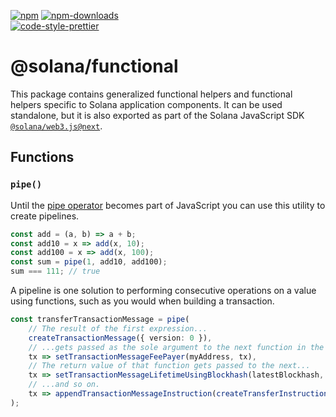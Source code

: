 [![npm][npm-image]][npm-url]
[![npm-downloads][npm-downloads-image]][npm-url]
<br />
[![code-style-prettier][code-style-prettier-image]][code-style-prettier-url]

[code-style-prettier-image]: https://img.shields.io/badge/code_style-prettier-ff69b4.svg?style=flat-square
[code-style-prettier-url]: https://github.com/prettier/prettier
[npm-downloads-image]: https://img.shields.io/npm/dm/@solana/functional/next.svg?style=flat
[npm-image]: https://img.shields.io/npm/v/@solana/functional/next.svg?style=flat
[npm-url]: https://www.npmjs.com/package/@solana/functional/v/next

# @solana/functional

This package contains generalized functional helpers and functional helpers
specific to Solana application components. It can be used standalone, but it
is also exported as part of the Solana JavaScript SDK
[`@solana/web3.js@next`](https://github.com/solana-labs/solana-web3.js/tree/master/packages/library).

## Functions

### `pipe()`

Until the [pipe operator](https://github.com/tc39/proposal-pipeline-operator) becomes part of JavaScript you can use this utility to create pipelines.

```ts
const add = (a, b) => a + b;
const add10 = x => add(x, 10);
const add100 = x => add(x, 100);
const sum = pipe(1, add10, add100);
sum === 111; // true
```

A pipeline is one solution to performing consecutive operations on a value using functions, such as you would when building a transaction.

```ts
const transferTransactionMessage = pipe(
    // The result of the first expression...
    createTransactionMessage({ version: 0 }),
    // ...gets passed as the sole argument to the next function in the pipeline.
    tx => setTransactionMessageFeePayer(myAddress, tx),
    // The return value of that function gets passed to the next...
    tx => setTransactionMessageLifetimeUsingBlockhash(latestBlockhash, tx),
    // ...and so on.
    tx => appendTransactionMessageInstruction(createTransferInstruction(myAddress, toAddress, amountInLamports), tx),
);
```
